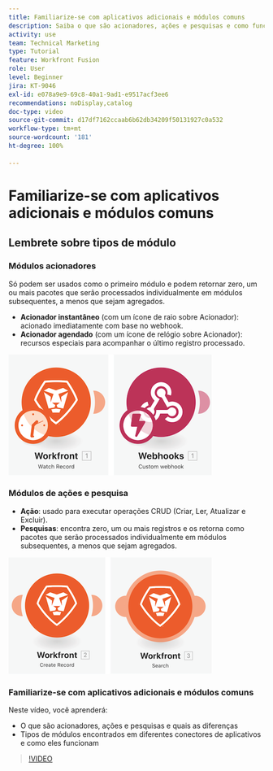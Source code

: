 ```yaml
---
title: Familiarize-se com aplicativos adicionais e módulos comuns
description: Saiba o que são acionadores, ações e pesquisas e como funcionam os tipos de módulos encontrados em diferentes conectores de aplicativos no  [!DNL Adobe Workfront Fusion].
activity: use
team: Technical Marketing
type: Tutorial
feature: Workfront Fusion
role: User
level: Beginner
jira: KT-9046
exl-id: e078a9e9-69c8-40a1-9ad1-e9517acf3ee6
recommendations: noDisplay,catalog
doc-type: video
source-git-commit: d17df7162ccaab6b62db34209f50131927c0a532
workflow-type: tm+mt
source-wordcount: '181'
ht-degree: 100%

---
```


# Familiarize-se com aplicativos adicionais e módulos comuns

## Lembrete sobre tipos de módulo

### Módulos acionadores

Só podem ser usados como o primeiro módulo e podem retornar zero, um ou mais pacotes que serão processados individualmente em módulos subsequentes, a menos que sejam agregados.

* **Acionador instantâneo** (com um ícone de raio sobre Acionador): acionado imediatamente com base no webhook.
* **Acionador agendado** (com um ícone de relógio sobre Acionador): recursos especiais para acompanhar o último registro processado.

![Uma imagem dos módulos acionadores](assets/beyond-basic-modules-1.png)

### Módulos de ações e pesquisa

* **Ação**: usado para executar operações CRUD (Criar, Ler, Atualizar e Excluir).
* **Pesquisas**: encontra zero, um ou mais registros e os retorna como pacotes que serão processados individualmente em módulos subsequentes, a menos que sejam agregados.

![Uma imagem dos módulos de ação e pesquisa](assets/beyond-basic-modules-2.png)

### Familiarize-se com aplicativos adicionais e módulos comuns

Neste vídeo, você aprenderá:

* O que são acionadores, ações e pesquisas e quais as diferenças
* Tipos de módulos encontrados em diferentes conectores de aplicativos e como eles funcionam

>[!VIDEO](https://video.tv.adobe.com/v/335287/?quality=12&learn=on&enablevpops)

